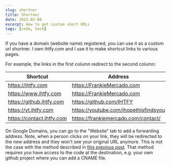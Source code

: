 ```yaml
---
slug: shortner
title: Shortner
date: 2022-02-08
excerpt: How to get custom short URLs
tags: [code, hack]
---
```


If you have a domain (website name) registered, you can use it as a custom url shortner. I own ihtfy.com and I use it to make shortcut links to various pages.

For example, the links in the first column redirect to the second column:

| Shortcut                  | Address                               |
| ------------------------- | ------------------------------------- |
| https://ihtfy.com         | https://FrankieMercado.com            |
| https://www.ihtfy.com     | https://FrankieMercado.com            |
| https://github.ihtfy.com  | https://github.com/IHTFY              |
| https://yt.ihtfy.com      | https://youtube.com/ihopethisfindsyou |
| https://contact.ihtfy.com | https://frankiemercado.com/contact/   |


On Google Domains, you can go to the "Website" tab to add a forwarding address. Note, when a person clicks on your link, they will be redirected to the new address and they won't see your original URL anymore. This is not the case with the method described in [this previous post](https://site.ihtfy.com/redo/). That method requires you have access to the code at the destination, e.g. your own github project where you can add a CNAME file.
